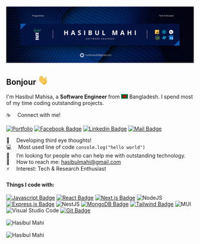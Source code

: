 [![Github Banner](assets/git-cover.png)](https://hasibul-mahi.vercel.app/)

## Bonjour <img src="assets/hello.gif" width="28px" alt="hi">

I'm Hasibul Mahisa, a <b> Software Engineer </b> from <img src="assets/bangladesh.png" width="18"/> Bangladesh. I spend most of my time coding outstanding projects.

:coffee: &emsp;Connect with me!

[![Portfolio](https://img.shields.io/badge/Portfolio-%23000000.svg?style=for-the-badge&logo=firefox&logoColor=#FF7139)](https://hasibul-mahi.vercel.app/) [![Facebook Badge](https://img.shields.io/badge/Facebook-1877F2?style=for-the-badge&logo=facebook&logoColor=white)](https://facebook.com/hasibulmahii) [![Linkedin Badge](https://img.shields.io/badge/LinkedIn-0077B5?style=for-the-badge&logo=linkedin&logoColor=white)](https://www.linkedin.com/in/hasibulmahi/) [![Mail Badge](https://img.shields.io/badge/Gmail-D14836?style=for-the-badge&logo=gmail&logoColor=white)](mailto:hasibulmahi@gmail.com) 

:brain: &emsp;Developing third eye thoughts! <br/>
:computer: &emsp;Most used line of code `console.log("hello world")` <br/>
🤔 &emsp;I’m looking for people who can help me with outstanding technology.<br/>
:e-mail: &emsp;How to reach me: hasibulmahi@gmail.com<br/>
⚡ &emsp;Interest: Tech & Research Enthusiast

#### Things I code with:

[![Javascript Badge](https://img.shields.io/badge/-Javascript-F0DB4F?style=for-the-badge&labelColor=black&logo=javascript&logoColor=F0DB4F)](#) [![React Badge](https://img.shields.io/badge/-React-61DBFB?style=for-the-badge&labelColor=black&logo=react&logoColor=61DBFB)](#) [![Next.js Badge](https://img.shields.io/badge/next.js-000000?style=for-the-badge&logo=nextdotjs&logoColor=white)](#) ![NodeJS](https://img.shields.io/badge/node.js-6DA55F?style=for-the-badge&logo=node.js&logoColor=white) [![Express.js Badge](https://img.shields.io/badge/Express.js-000000?style=for-the-badge&logo=express&logoColor=white)](#) ![NestJS](https://img.shields.io/badge/nestjs-%23E0234E.svg?style=for-the-badge&logo=nestjs&logoColor=white) [![MongoDB Badge](https://img.shields.io/badge/MongoDB-4EA94B?style=for-the-badge&logo=mongodb&logoColor=white)](#) [![Tailwind Badge](https://img.shields.io/badge/Tailwind%20CSS-092749?style=for-the-badge&logo=tailwindcss&logoColor=06B6D4&labelColor=000000)](#) ![MUI](https://img.shields.io/badge/MUI-%230081CB.svg?style=for-the-badge&logo=mui&logoColor=white) ![Visual Studio Code](https://img.shields.io/badge/Visual%20Studio%20Code-0078d7.svg?style=for-the-badge&logo=visual-studio-code&logoColor=white) [![Git Badge](https://img.shields.io/badge/Git-F05032?style=for-the-badge&logo=git&logoColor=white)](#) 

<p><img align="center" src="https://github-readme-streak-stats.herokuapp.com/?user=hasibulmahi&amp;theme=github_dark&amp;" alt="Hasibul Mahi" /></p>
<p><img align="center" src="https://github-profile-summary-cards.vercel.app/api/cards/profile-details?username=hasibulmahi&amp;theme=github_dark" alt="Hasibul Mahi" /></p>

